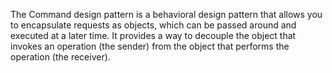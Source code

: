 The Command design pattern is a behavioral design pattern that allows you to encapsulate requests as objects, 
which can be passed around and executed at a later time. It provides a way to decouple the object that invokes 
an operation (the sender) from the object that performs the operation (the receiver).